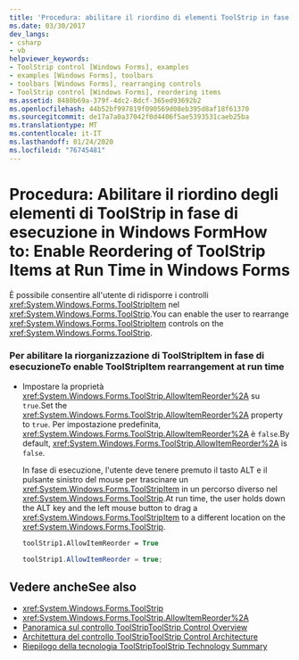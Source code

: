 ```yaml
---
title: 'Procedura: abilitare il riordino di elementi ToolStrip in fase di esecuzione'
ms.date: 03/30/2017
dev_langs:
- csharp
- vb
helpviewer_keywords:
- ToolStrip control [Windows Forms], examples
- examples [Windows Forms], toolbars
- toolbars [Windows Forms], rearranging controls
- ToolStrip control [Windows Forms], reordering items
ms.assetid: 8480b69a-379f-4dc2-8dcf-365ed93692b2
ms.openlocfilehash: 44b52bf997819f090569d08eb395d8af18f61370
ms.sourcegitcommit: de17a7a0a37042f0d4406f5ae5393531caeb25ba
ms.translationtype: MT
ms.contentlocale: it-IT
ms.lasthandoff: 01/24/2020
ms.locfileid: "76745481"
---
```

# <a name="how-to-enable-reordering-of-toolstrip-items-at-run-time-in-windows-forms"></a><span data-ttu-id="d5645-102">Procedura: Abilitare il riordino degli elementi di ToolStrip in fase di esecuzione in Windows Form</span><span class="sxs-lookup"><span data-stu-id="d5645-102">How to: Enable Reordering of ToolStrip Items at Run Time in Windows Forms</span></span>
<span data-ttu-id="d5645-103">È possibile consentire all'utente di ridisporre i controlli <xref:System.Windows.Forms.ToolStripItem> nel <xref:System.Windows.Forms.ToolStrip>.</span><span class="sxs-lookup"><span data-stu-id="d5645-103">You can enable the user to rearrange <xref:System.Windows.Forms.ToolStripItem> controls on the <xref:System.Windows.Forms.ToolStrip>.</span></span>  
  
### <a name="to-enable-toolstripitem-rearrangement-at-run-time"></a><span data-ttu-id="d5645-104">Per abilitare la riorganizzazione di ToolStripItem in fase di esecuzione</span><span class="sxs-lookup"><span data-stu-id="d5645-104">To enable ToolStripItem rearrangement at run time</span></span>  
  
- <span data-ttu-id="d5645-105">Impostare la proprietà <xref:System.Windows.Forms.ToolStrip.AllowItemReorder%2A> su `true`.</span><span class="sxs-lookup"><span data-stu-id="d5645-105">Set the <xref:System.Windows.Forms.ToolStrip.AllowItemReorder%2A> property to `true`.</span></span> <span data-ttu-id="d5645-106">Per impostazione predefinita, <xref:System.Windows.Forms.ToolStrip.AllowItemReorder%2A> è `false`.</span><span class="sxs-lookup"><span data-stu-id="d5645-106">By default, <xref:System.Windows.Forms.ToolStrip.AllowItemReorder%2A> is `false`.</span></span>  
  
     <span data-ttu-id="d5645-107">In fase di esecuzione, l'utente deve tenere premuto il tasto ALT e il pulsante sinistro del mouse per trascinare un <xref:System.Windows.Forms.ToolStripItem> in un percorso diverso nel <xref:System.Windows.Forms.ToolStrip>.</span><span class="sxs-lookup"><span data-stu-id="d5645-107">At run time, the user holds down the ALT key and the left mouse button to drag a <xref:System.Windows.Forms.ToolStripItem> to a different location on the <xref:System.Windows.Forms.ToolStrip>.</span></span>  
  
    ```vb  
    toolStrip1.AllowItemReorder = True  
    ```  
  
    ```csharp  
    toolStrip1.AllowItemReorder = true;  
    ```  
  
## <a name="see-also"></a><span data-ttu-id="d5645-108">Vedere anche</span><span class="sxs-lookup"><span data-stu-id="d5645-108">See also</span></span>

- <xref:System.Windows.Forms.ToolStrip>
- <xref:System.Windows.Forms.ToolStrip.AllowItemReorder%2A>
- [<span data-ttu-id="d5645-109">Panoramica sul controllo ToolStrip</span><span class="sxs-lookup"><span data-stu-id="d5645-109">ToolStrip Control Overview</span></span>](toolstrip-control-overview-windows-forms.md)
- [<span data-ttu-id="d5645-110">Architettura del controllo ToolStrip</span><span class="sxs-lookup"><span data-stu-id="d5645-110">ToolStrip Control Architecture</span></span>](toolstrip-control-architecture.md)
- [<span data-ttu-id="d5645-111">Riepilogo della tecnologia ToolStrip</span><span class="sxs-lookup"><span data-stu-id="d5645-111">ToolStrip Technology Summary</span></span>](toolstrip-technology-summary.md)

